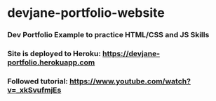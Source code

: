 # devjane-portfolio-website
### Dev Portfolio Example to practice HTML/CSS and JS Skills

### Site is deployed to Heroku: https://devjane-portfolio.herokuapp.com

### Followed tutorial: https://www.youtube.com/watch?v=_xkSvufmjEs
